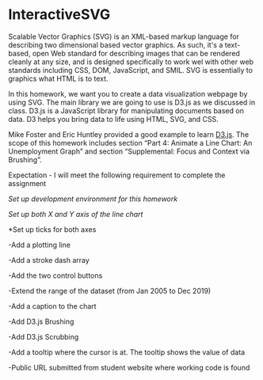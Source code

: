 # InteractiveSVG

Scalable Vector Graphics (SVG) is an XML-based markup language for describing two dimensional based vector graphics. As such, it's a text-based, open Web standard for describing images that can be rendered cleanly at any size, and is designed specifically to work wel with other web standards including CSS, DOM, JavaScript, and SMIL. SVG is essentially to graphics what HTML is to text.

In this homework, we want you to create a data visualization webpage by using SVG. The main library we are going to use is D3.js as we discussed in class. D3.js is a JavaScript library for manipulating documents based on data. D3 helps you bring data to life using HTML, SVG, and CSS.

Mike Foster and Eric Huntley provided a good example to learn [D3.js](http://duspviz.mit.edu/d3-workshop/transitions-animation/). The scope of this homework includes section “Part 4: Animate a Line Chart: An Unemployment Graph” and section “Supplemental: Focus and Context via Brushing”.

Expectation - I will meet the following requirement to complete the assignment

*Set up development environment for this homework*

*Set up both X and Y axis of the line chart*

*Set up ticks for both axes

-Add a plotting line

-Add a stroke dash array

-Add the two control buttons

-Extend the range of the dataset (from Jan 2005 to Dec 2019)

-Add a caption to the chart

-Add D3.js Brushing

-Add D3.js Scrubbing

-Add a tooltip where the cursor is at. The tooltip shows the value of data

-Public URL submitted from student website where working code is found
